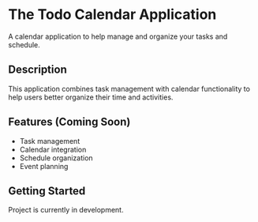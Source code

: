 # The Todo Calendar Application

A calendar application to help manage and organize your tasks and schedule.

## Description
This application combines task management with calendar functionality to help users better organize their time and activities.

## Features (Coming Soon)
- Task management
- Calendar integration
- Schedule organization
- Event planning

## Getting Started
Project is currently in development.